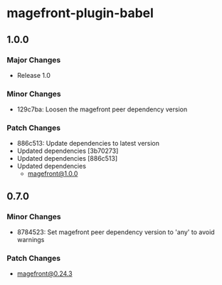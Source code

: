 # magefront-plugin-babel

## 1.0.0

### Major Changes

- Release 1.0

### Minor Changes

- 129c7ba: Loosen the magefront peer dependency version

### Patch Changes

- 886c513: Update dependencies to latest version
- Updated dependencies [3b70273]
- Updated dependencies [886c513]
- Updated dependencies
  - magefront@1.0.0

## 0.7.0

### Minor Changes

- 8784523: Set magefront peer dependency version to 'any' to avoid warnings

### Patch Changes

- magefront@0.24.3
